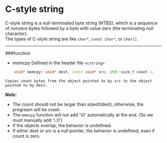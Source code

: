 C-style string
==========
  C-style string is a null-terminated byte string (NTBS), which is a sequence of nonzero bytes followed by a byte with value zero (the terminating null character). </br>
  The types of C-style string are like `char*`, `const char*`, or `char[]`.
***
###function
* memcpy
  Defined in the header file `<cstring>`</br>
```c++
    void* memcpy( void* dest, const void* src, std::size_t count );
```
	Copies count bytes from the object pointed to by src to the object pointed to by dest. 
  ***Note:***
* The count should not be larger than sizeof(dest), otherwise, the progream will be crash.
* The `memcpy` funciton will not add '\0' automatically at the end. (So we must manually add '\ 0')
* If the objects overlap, the behavior is undefined. 
* If either dest or src is a null pointer, the behavior is undefined, even if count is zero. 
  
